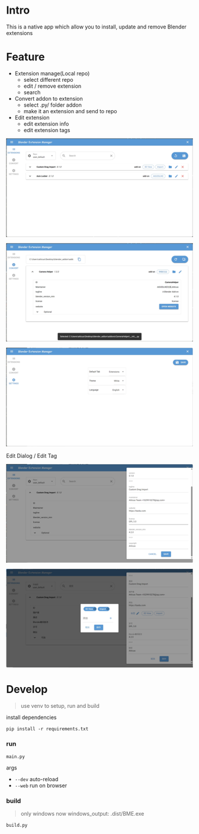 # Intro

This is a native app which allow you to install, update and remove Blender extensions

# Feature

+ Extension manage(Local repo)
    + select different repo
    + edit / remove extension
    + search
+ Convert addon to extension
    + select .py/ folder addon
    + make it an extension and send to repo
+ Edit extension
    + edit extension info
    + edit extension tags

![view1png](doc/images/view1.png)

![view1png](doc/images/view2.png)

![view1png](doc/images/view3.png)

Edit Dialog / Edit Tag

![](doc/images/dialog.png)

![](doc/images/tagEdit.png)

# Develop

> use venv to setup, run and build

install dependencies

```
pip install -r requirements.txt
```

### run

```
main.py
```

args

+ `--dev` auto-reload
+ `--web` run on browser

### build

> only windows now
> windows_output: .dist/BME.exe

```
build.py
```
